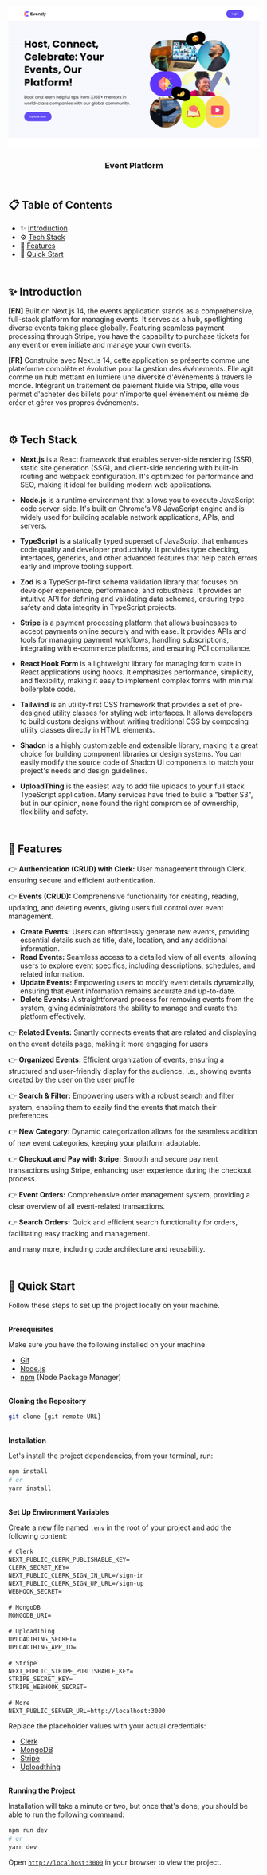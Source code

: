 <div align="center">
    <a href="https://evently-fv.vercel.app" target="_blank">
      <img src="public/preview.webp" alt="Project Banner">
    </a>
  <h3 align="center">Event Platform</h3>
</div>

##  <br /> 📋 <a name="table">Table of Contents</a>

- ✨ [Introduction](#introduction)
- ⚙️ [Tech Stack](#tech-stack)
- 📝 [Features](#features)
- 🚀 [Quick Start](#quick-start)

##  <br /> <a name="introduction">✨ Introduction</a>

**[EN]** Built on Next.js 14, the events application stands as a comprehensive, full-stack platform for managing events. It serves as a hub, spotlighting diverse events taking place globally. Featuring seamless payment processing through Stripe, you have the capability to purchase tickets for any event or even initiate and manage your own events.

**[FR]** Construite avec Next.js 14, cette application se présente comme une plateforme complète et évolutive pour la gestion des événements. Elle agit comme un hub mettant en lumière une diversité d'événements à travers le monde. Intégrant un traitement de paiement fluide via Stripe, elle vous permet d'acheter des billets pour n'importe quel événement ou même de créer et gérer vos propres événements.

##  <br /> <a name="tech-stack">⚙️ Tech Stack</a>

- **Next.js** is a React framework that enables server-side rendering (SSR), static site generation (SSG), and client-side rendering with built-in routing and webpack configuration. It's optimized for performance and SEO, making it ideal for building modern web applications.

- **Node.js** is a runtime environment that allows you to execute JavaScript code server-side. It's built on Chrome's V8 JavaScript engine and is widely used for building scalable network applications, APIs, and servers.

- **TypeScript** is a statically typed superset of JavaScript that enhances code quality and developer productivity. It provides type checking, interfaces, generics, and other advanced features that help catch errors early and improve tooling support.

- **Zod** is a TypeScript-first schema validation library that focuses on developer experience, performance, and robustness. It provides an intuitive API for defining and validating data schemas, ensuring type safety and data integrity in TypeScript projects.

- **Stripe** is a payment processing platform that allows businesses to accept payments online securely and with ease. It provides APIs and tools for managing payment workflows, handling subscriptions, integrating with e-commerce platforms, and ensuring PCI compliance. 

- **React Hook Form** is a lightweight library for managing form state in React applications using hooks. It emphasizes performance, simplicity, and flexibility, making it easy to implement complex forms with minimal boilerplate code.

- **Tailwind** is an utility-first CSS framework that provides a set of pre-designed utility classes for styling web interfaces. It allows developers to build custom designs without writing traditional CSS by composing utility classes directly in HTML elements.

- **Shadcn** is a highly customizable and extensible library, making it a great choice for building component libraries or design systems. You can easily modify the source code of Shadcn UI components to match your project's needs and design guidelines.

- **UploadThing** is the easiest way to add file uploads to your full stack TypeScript application. Many services have tried to build a "better S3", but in our opinion, none found the right compromise of ownership, flexibility and safety.

## <br/> <a name="features">📝 Features</a>

👉 **Authentication (CRUD) with Clerk:** User management through Clerk, ensuring secure and efficient authentication.

👉 **Events (CRUD):** Comprehensive functionality for creating, reading, updating, and deleting events, giving users full control over event management.
- **Create Events:** Users can effortlessly generate new events, providing essential details such as title, date, location, and any additional information.
- **Read Events:** Seamless access to a detailed view of all events, allowing users to explore event specifics, including descriptions, schedules, and related information.
- **Update Events:** Empowering users to modify event details dynamically, ensuring that event information remains accurate and up-to-date.
- **Delete Events:** A straightforward process for removing events from the system, giving administrators the ability to manage and curate the platform effectively.
        
👉 **Related Events:** Smartly connects events that are related and displaying on the event details page, making it more engaging for users
    
👉 **Organized Events:** Efficient organization of events, ensuring a structured and user-friendly display for the audience, i.e., showing events created by the user on the user profile
    
👉 **Search & Filter:** Empowering users with a robust search and filter system, enabling them to easily find the events that match their preferences.
    
👉 **New Category:** Dynamic categorization allows for the seamless addition of new event categories, keeping your platform adaptable.
    
👉 **Checkout and Pay with Stripe:** Smooth and secure payment transactions using Stripe, enhancing user experience during the checkout process.
    
👉 **Event Orders:** Comprehensive order management system, providing a clear overview of all event-related transactions.
    
👉 **Search Orders:** Quick and efficient search functionality for orders, facilitating easy tracking and management.

and many more, including code architecture and reusability.

## <br /> <a name="quick-start">🚀 Quick Start</a>

Follow these steps to set up the project locally on your machine.

<br/>**Prerequisites**

Make sure you have the following installed on your machine:

- [Git](https://git-scm.com/)
- [Node.js](https://nodejs.org/en)
- [npm](https://www.npmjs.com/) (Node Package Manager)

<br/>**Cloning the Repository**

```bash
git clone {git remote URL}
```

<br/>**Installation**

Let's install the project dependencies, from your terminal, run:

```bash
npm install
# or
yarn install
```

<br/>**Set Up Environment Variables**

Create a new file named `.env` in the root of your project and add the following content:

```env
# Clerk
NEXT_PUBLIC_CLERK_PUBLISHABLE_KEY=
CLERK_SECRET_KEY=
NEXT_PUBLIC_CLERK_SIGN_IN_URL=/sign-in
NEXT_PUBLIC_CLERK_SIGN_UP_URL=/sign-up
WEBHOOK_SECRET=

# MongoDB
MONGODB_URI=

# UploadThing
UPLOADTHING_SECRET=
UPLOADTHING_APP_ID=

# Stripe
NEXT_PUBLIC_STRIPE_PUBLISHABLE_KEY=
STRIPE_SECRET_KEY=
STRIPE_WEBHOOK_SECRET=

# More
NEXT_PUBLIC_SERVER_URL=http://localhost:3000
```

Replace the placeholder values with your actual credentials:
- [Clerk](https://dashboard.clerk.com)
- [MongoDB](https://cloud.mongodb.com)
- [Stripe](https://dashboard.stripe.com)
- [Uploadthing](https://uploadthing.com/dashboard)

<br/>**Running the Project**

Installation will take a minute or two, but once that's done, you should be able to run the following command:

```bash
npm run dev
# or
yarn dev
```

Open [`http://localhost:3000`](http://localhost:3000) in your browser to view the project.
